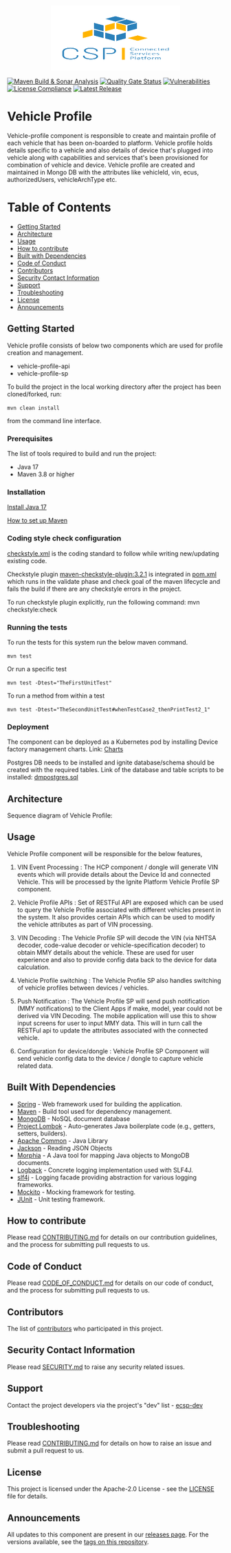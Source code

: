<div align="center">
  <img src="./images/logo.png" width="300" height="150"/>
</div>

[![Maven Build & Sonar Analysis](https://github.com/eclipse-ecsp/vehicle-profile/actions/workflows/maven-build.yml/badge.svg)](https://github.com/eclipse-ecsp/vehicle-profile/actions/workflows/maven-build.yml)
[![Quality Gate Status](https://sonarcloud.io/api/project_badges/measure?project=eclipse-ecsp_vehicle-profile&metric=alert_status)](https://sonarcloud.io/summary/new_code?id=eclipse-ecsp_vehicle-profile)
[![Vulnerabilities](https://sonarcloud.io/api/project_badges/measure?project=eclipse-ecsp_vehicle-profile&metric=vulnerabilities)](https://sonarcloud.io/summary/new_code?id=eclipse-ecsp_vehicle-profile)
[![License Compliance](https://github.com/eclipse-ecsp/vehicle-profile/actions/workflows/licence-compliance.yaml/badge.svg)](https://github.com/eclipse-ecsp/vehicle-profile/actions/workflows/licence-compliance.yaml)
[![Latest Release](https://img.shields.io/github/v/release/eclipse-ecsp/vehicle-profile?sort=semver)](https://github.com/eclipse-ecsp/vehicle-profile/releases)

# Vehicle Profile

Vehicle-profile component is responsible to create and maintain profile of each vehicle that has been on-boarded to platform. Vehicle profile holds details specific to a vehicle and also details of device that's plugged into vehicle along with capabilities and services that's been provisioned for combination of vehicle and device. Vehicle profile are created and maintained in Mongo DB with the attributes like vehicleId, vin, ecus, authorizedUsers, vehicleArchType  etc. 

# Table of Contents
* [Getting Started](#getting-started)
* [Architecture](#architecture)
* [Usage](#usage)
* [How to contribute](#how-to-contribute)
* [Built with Dependencies](#built-with-dependencies)
* [Code of Conduct](#code-of-conduct)
* [Contributors](#contributors)
* [Security Contact Information](#security-contact-information)
* [Support](#support)
* [Troubleshooting](#troubleshooting)
* [License](#license)
* [Announcements](#announcements)


## Getting Started

Vehicle profile consists of below two components which are used for profile creation and management.
* vehicle-profile-api  
* vehicle-profile-sp

To build the project in the local working directory after the project has been cloned/forked, run:

```mvn clean install```

from the command line interface.

### Prerequisites

The list of tools required to build and run the project:
   * Java 17
   * Maven 3.8 or higher

### Installation

[Install Java 17](https://www.azul.com/downloads/?version=java-17-lts&package=jdk#zulu)

[How to set up Maven](https://maven.apache.org/install.html)


### Coding style check configuration

[checkstyle.xml](./checkstyle.xml) is the coding standard to follow while writing new/updating existing code.

Checkstyle plugin [maven-checkstyle-plugin:3.2.1](https://maven.apache.org/plugins/maven-checkstyle-plugin/) is integrated in [pom.xml](./pom.xml) which runs in the validate phase and check goal of the maven lifecycle and fails the build if there are any checkstyle errors in the project.

To run checkstyle plugin explicitly, run the following command: mvn checkstyle:check

### Running the tests

To run the tests for this system run the below maven command.

```mvn test```

Or run a specific test

```mvn test -Dtest="TheFirstUnitTest"```

To run a method from within a test

```mvn test -Dtest="TheSecondUnitTest#whenTestCase2_thenPrintTest2_1"```

### Deployment

The component can be deployed as a Kubernetes pod by installing Device factory management charts.
Link: [Charts](../../../ecsp-helm-charts/tree/main/vehicle-profile)

Postgres DB needs to be installed and ignite database/schema should be created with the required tables.
Link of the database and table scripts to be installed: [dmpostgres.sql](https://github.com/eclipse-ecsp/ecsp-helm-charts/blob/main/postgresql/db-scripts/dmpostgres.sql)

## Architecture

Sequence diagram of Vehicle Profile:

## Usage

Vehicle Profile component will be responsible for the below features,

1. VIN Event Processing : The HCP component / dongle will generate VIN events which will provide details about the Device Id and connected Vehicle. This will be processed by the Ignite Platform Vehicle Profile SP component.

2. Vehicle Profile APIs : Set of RESTFul API are exposed which can be used to query the Vehicle Profile associated with different vehicles present in the system. It also provides certain APIs which can be used to modify the vehicle attributes as part of VIN processing.

3. VIN Decoding :  The Vehicle Profile SP will decode the VIN (via NHTSA decoder, code-value decoder or vehicle-specification decoder) to obtain MMY details about the vehicle. These are used for user experience and also to provide config data back to the device for data calculation.

4. Vehicle Profile switching : The Vehicle Profile SP also handles switching of vehicle profiles between devices / vehicles.

5. Push Notification : The Vehicle Profile SP will send push notification (MMY notifications) to the Client Apps if make, model, year could not be derived via VIN Decoding. The mobile application will use this to show input screens for user to input MMY data. This will in turn call the RESTFul api to update the attributes associated with the connected vehicle.

6. Configuration for device/dongle : Vehicle Profile SP Component will send vehicle config data to the device / dongle to capture vehicle related data.

## Built With Dependencies

* [Spring](https://spring.io/projects/spring-framework) - Web framework used for building the application.
* [Maven](https://maven.apache.org/) - Build tool used for dependency management.
* [MongoDB](https://www.mongodb.com/) - NoSQL document database
* [Project Lombok](https://projectlombok.org/) - Auto-generates Java boilerplate code (e.g., getters, setters, builders).
* [Apache Common](https://commons.apache.org/proper/commons-lang/) - Java Library
* [Jackson](https://github.com/FasterXML) - Reading JSON Objects
* [Morphia](https://morphia.dev/landing/index.html) - A Java tool for mapping Java objects to MongoDB documents.
* [Logback](https://logback.qos.ch/) - Concrete logging implementation used with SLF4J.
* [slf4j](https://www.slf4j.org/) - Logging facade providing abstraction for various logging frameworks.
* [Mockito](https://site.mockito.org/) - Mocking framework for testing.
* [JUnit](https://junit.org/) - Unit testing framework.

## How to contribute

Please read [CONTRIBUTING.md](./CONTRIBUTING.md) for details on our contribution guidelines, and the process for submitting pull requests to us.

## Code of Conduct

Please read [CODE_OF_CONDUCT.md](./CODE_OF_CONDUCT.md) for details on our code of conduct, and the process for submitting pull requests to us.

## Contributors

The list of [contributors](../../graphs/contributors) who participated in this project.

## Security Contact Information

Please read [SECURITY.md](./SECURITY.md) to raise any security related issues.

## Support

Contact the project developers via the project's "dev" list - [ecsp-dev](https://accounts.eclipse.org/mailing-list/)

## Troubleshooting

Please read [CONTRIBUTING.md](./CONTRIBUTING.md) for details on how to raise an issue and submit a pull request to us.

## License

This project is licensed under the Apache-2.0 License - see the [LICENSE](./LICENSE) file for details.

## Announcements

All updates to this component are present in our [releases page](../../releases).
For the versions available, see the [tags on this repository](../../tags).